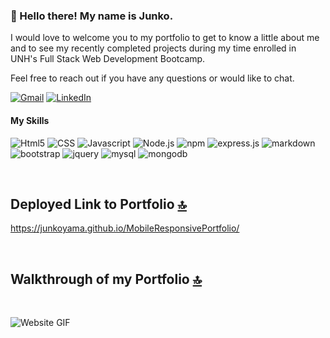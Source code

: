### :wave: Hello there! My name is Junko.

I would love to welcome you to my portfolio to get to know a little about me and to see my recently completed projects during my time enrolled in UNH's Full Stack Web Development Bootcamp.

Feel free to reach out if you have any questions or would like to chat.

[![Gmail](https://img.shields.io/badge/Gmail-D14836?style=for-the-badge&logo=gmail&logoColor=white)](https://www.linkedin.com/in/junkoyamazaki)
[![LinkedIn](https://img.shields.io/badge/LinkedIn-0077B5?style=for-the-badge&logo=linkedin&logoColor=white)](https://www.linkedin.com/in/junkoyamazaki)

#### My Skills
![Html5](https://img.shields.io/badge/HTML5-E34F26?style=for-the-badge&logo=html5&logoColor=white)
![CSS](https://img.shields.io/badge/CSS-239120?&style=for-the-badge&logo=css3&logoColor=white)
![Javascript](https://img.shields.io/badge/JavaScript-F7DF1E?style=for-the-badge&logo=javascript&logoColor=black)
![Node.js](https://img.shields.io/badge/Node.js-43853D?style=for-the-badge&logo=node.js&logoColor=white)
![npm](https://img.shields.io/badge/npm-CB3837?style=for-the-badge&logo=npm&logoColor=white)
![express.js](https://img.shields.io/badge/Express.js-000000?style=for-the-badge&logo=express&logoColor=white)
![markdown](https://img.shields.io/badge/Markdown-000000?style=for-the-badge&logo=markdown&logoColor=white)
![bootstrap](https://img.shields.io/badge/Bootstrap-563D7C?style=for-the-badge&logo=bootstrap&logoColor=white)
![jquery](https://img.shields.io/badge/jQuery-0769AD?style=for-the-badge&logo=jquery&logoColor=white)
![mysql](https://img.shields.io/badge/MySQL-00000F?style=for-the-badge&logo=mysql&logoColor=white)
![mongodb](https://img.shields.io/badge/MongoDB-4EA94B?style=for-the-badge&logo=mongodb&logoColor=white)


</br>

## Deployed Link to Portfolio [:top:](#:wave:-Hello-there!-My-name-is-Junko.)
https://junkoyama.github.io/MobileResponsivePortfolio/

</br>

## Walkthrough of my Portfolio [:top:](#:wave:-Hello-there!-My-name-is-Junko.)
</br>

![Website GIF](./Assets/FinalGif022621.gif)
